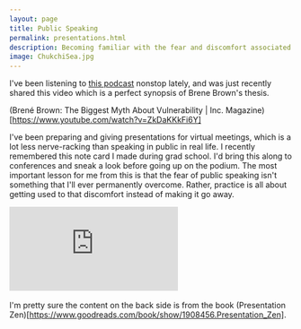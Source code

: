 ```yaml
---
layout: page
title: Public Speaking
permalink: presentations.html
description: Becoming familiar with the fear and discomfort associated with vulnerability
image: ChukchiSea.jpg
---
```

I've been listening to [this podcast](https://brenebrown.com/podcast/introducing-unlocking-us/) nonstop lately, and was just recently shared this video which is a perfect synopsis of Brene Brown's thesis.

(Brené Brown: The Biggest Myth About Vulnerability | Inc. Magazine)[https://www.youtube.com/watch?v=ZkDaKKkFi6Y]

I've been preparing and giving presentations for virtual meetings, which is a lot less nerve-racking than speaking in public in real life. I recently remembered this note card I made during grad school. I'd bring this along to conferences and sneak a look before going up on the podium. The most important lesson for me from this is that the fear of public speaking isn't something that I'll ever permanently overcome. Rather, practice is all about getting used to that discomfort instead of making it go away. 

![Presentation Card](https://github.com/oceanspace/oceanspace.github.io/blob/master/assets/images/presentation_card.pdf)

I'm pretty sure the content on the back side is from the book (Presentation Zen)[https://www.goodreads.com/book/show/1908456.Presentation_Zen]. 
